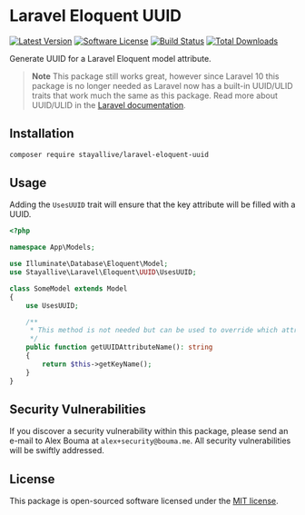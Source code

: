 # Laravel Eloquent UUID

[![Latest Version](https://img.shields.io/github/release/stayallive/laravel-eloquent-uuid.svg?style=flat-square)](https://github.com/stayallive/laravel-eloquent-uuid/releases)
[![Software License](https://img.shields.io/badge/license-MIT-brightgreen.svg?style=flat-square)](LICENSE.md)
[![Build Status](https://img.shields.io/github/actions/workflow/status/stayallive/laravel-eloquent-uuid/ci.yaml?branch=master&style=flat-square)](https://github.com/stayallive/laravel-inverse-relations/actions/workflows/ci.yaml)
[![Total Downloads](https://img.shields.io/packagist/dt/stayallive/laravel-eloquent-uuid.svg?style=flat-square)](https://packagist.org/packages/stayallive/laravel-eloquent-uuid)

Generate UUID for a Laravel Eloquent model attribute.

> **Note**
> This package still works great, however since Laravel 10 this package is no longer needed as Laravel now has a built-in UUID/ULID traits that work much the same as this package. Read more about UUID/ULID in the [Laravel documentation](https://laravel.com/docs/10.x/eloquent#uuid-and-ulid-keys).

## Installation

```bash
composer require stayallive/laravel-eloquent-uuid
```

## Usage

Adding the `UsesUUID` trait will ensure that the key attribute will be filled with a UUID.

```php
<?php

namespace App\Models;

use Illuminate\Database\Eloquent\Model;
use Stayallive\Laravel\Eloquent\UUID\UsesUUID;

class SomeModel extends Model
{
    use UsesUUID;

    /**
     * This method is not needed but can be used to override which attribute is filled with the UUID.
     */
    public function getUUIDAttributeName(): string
    {
        return $this->getKeyName();
    }
}
```

## Security Vulnerabilities

If you discover a security vulnerability within this package, please send an e-mail to Alex Bouma at `alex+security@bouma.me`. All security vulnerabilities will be swiftly addressed.

## License

This package is open-sourced software licensed under the [MIT license](http://opensource.org/licenses/MIT).
